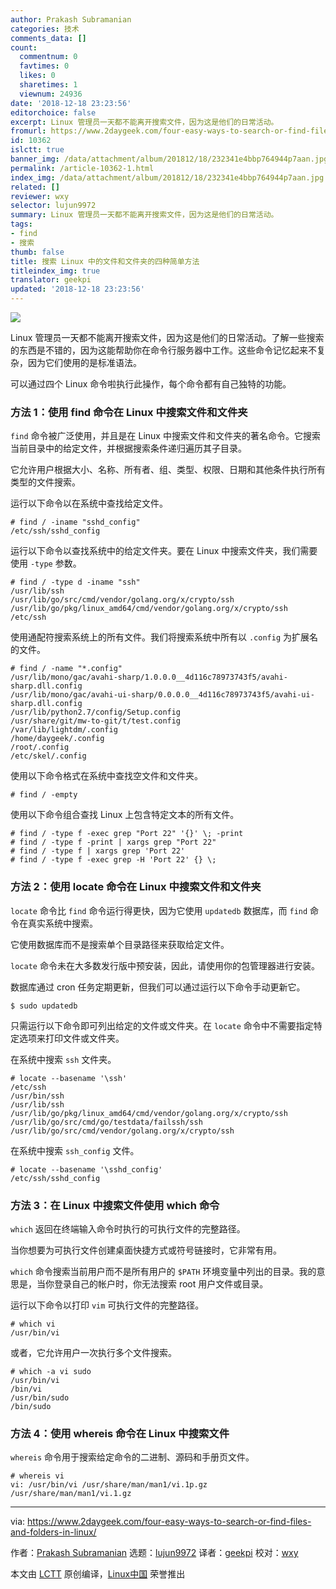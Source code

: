 ```yaml
---
author: Prakash Subramanian
categories: 技术
comments_data: []
count:
  commentnum: 0
  favtimes: 0
  likes: 0
  sharetimes: 1
  viewnum: 24936
date: '2018-12-18 23:23:56'
editorchoice: false
excerpt: Linux 管理员一天都不能离开搜索文件，因为这是他们的日常活动。
fromurl: https://www.2daygeek.com/four-easy-ways-to-search-or-find-files-and-folders-in-linux/
id: 10362
islctt: true
banner_img: /data/attachment/album/201812/18/232341e4bbp764944p7aan.jpg
permalink: /article-10362-1.html
index_img: /data/attachment/album/201812/18/232341e4bbp764944p7aan.jpg.thumb.jpg
related: []
reviewer: wxy
selector: lujun9972
summary: Linux 管理员一天都不能离开搜索文件，因为这是他们的日常活动。
tags:
- find
- 搜索
thumb: false
title: 搜索 Linux 中的文件和文件夹的四种简单方法
titleindex_img: true
translator: geekpi
updated: '2018-12-18 23:23:56'
---
```


![](/data/attachment/album/201812/18/232341e4bbp764944p7aan.jpg)


Linux 管理员一天都不能离开搜索文件，因为这是他们的日常活动。了解一些搜索的东西是不错的，因为这能帮助你在命令行服务器中工作。这些命令记忆起来不复杂，因为它们使用的是标准语法。


可以通过四个 Linux 命令啦执行此操作，每个命令都有自己独特的功能。


### 方法 1：使用 find 命令在 Linux 中搜索文件和文件夹


`find` 命令被广泛使用，并且是在 Linux 中搜索文件和文件夹的著名命令。它搜索当前目录中的给定文件，并根据搜索条件递归遍历其子目录。


它允许用户根据大小、名称、所有者、组、类型、权限、日期和其他条件执行所有类型的文件搜索。


运行以下命令以在系统中查找给定文件。



```
# find / -iname "sshd_config"
/etc/ssh/sshd_config
```

运行以下命令以查找系统中的给定文件夹。要在 Linux 中搜索文件夹，我们需要使用 `-type` 参数。



```
# find / -type d -iname "ssh"
/usr/lib/ssh
/usr/lib/go/src/cmd/vendor/golang.org/x/crypto/ssh
/usr/lib/go/pkg/linux_amd64/cmd/vendor/golang.org/x/crypto/ssh
/etc/ssh
```

使用通配符搜索系统上的所有文件。我们将搜索系统中所有以 `.config` 为扩展名的文件。



```
# find / -name "*.config"
/usr/lib/mono/gac/avahi-sharp/1.0.0.0__4d116c78973743f5/avahi-sharp.dll.config
/usr/lib/mono/gac/avahi-ui-sharp/0.0.0.0__4d116c78973743f5/avahi-ui-sharp.dll.config
/usr/lib/python2.7/config/Setup.config
/usr/share/git/mw-to-git/t/test.config
/var/lib/lightdm/.config
/home/daygeek/.config
/root/.config
/etc/skel/.config
```

使用以下命令格式在系统中查找空文件和文件夹。



```
# find / -empty
```

使用以下命令组合查找 Linux 上包含特定文本的所有文件。



```
# find / -type f -exec grep "Port 22" '{}' \; -print
# find / -type f -print | xargs grep "Port 22"
# find / -type f | xargs grep 'Port 22'
# find / -type f -exec grep -H 'Port 22' {} \;
```

### 方法 2：使用 locate 命令在 Linux 中搜索文件和文件夹


`locate` 命令比 `find` 命令运行得更快，因为它使用 `updatedb` 数据库，而 `find` 命令在真实系统中搜索。


它使用数据库而不是搜索单个目录路径来获取给定文件。


`locate` 命令未在大多数发行版中预安装，因此，请使用你的包管理器进行安装。


数据库通过 cron 任务定期更新，但我们可以通过运行以下命令手动更新它。



```
$ sudo updatedb
```

只需运行以下命令即可列出给定的文件或文件夹。在 `locate` 命令中不需要指定特定选项来打印文件或文件夹。


在系统中搜索 `ssh` 文件夹。



```
# locate --basename '\ssh'
/etc/ssh
/usr/bin/ssh
/usr/lib/ssh
/usr/lib/go/pkg/linux_amd64/cmd/vendor/golang.org/x/crypto/ssh
/usr/lib/go/src/cmd/go/testdata/failssh/ssh
/usr/lib/go/src/cmd/vendor/golang.org/x/crypto/ssh
```

在系统中搜索 `ssh_config` 文件。



```
# locate --basename '\sshd_config'
/etc/ssh/sshd_config
```

### 方法 3：在 Linux 中搜索文件使用 which 命令


`which` 返回在终端输入命令时执行的可执行文件的完整路径。


当你想要为可执行文件创建桌面快捷方式或符号链接时，它非常有用。


`which` 命令搜索当前用户而不是所有用户的 `$PATH` 环境变量中列出的目录。我的意思是，当你登录自己的帐户时，你无法搜索 root 用户文件或目录。


运行以下命令以打印 `vim` 可执行文件的完整路径。



```
# which vi
/usr/bin/vi
```

或者，它允许用户一次执行多个文件搜索。



```
# which -a vi sudo
/usr/bin/vi
/bin/vi
/usr/bin/sudo
/bin/sudo
```

### 方法 4：使用 whereis 命令在 Linux 中搜索文件


`whereis` 命令用于搜索给定命令的二进制、源码和手册页文件。



```
# whereis vi
vi: /usr/bin/vi /usr/share/man/man1/vi.1p.gz /usr/share/man/man1/vi.1.gz
```



---


via: <https://www.2daygeek.com/four-easy-ways-to-search-or-find-files-and-folders-in-linux/>


作者：[Prakash Subramanian](https://www.2daygeek.com/author/prakash/) 选题：[lujun9972](https://github.com/lujun9972) 译者：[geekpi](https://github.com/geekpi) 校对：[wxy](https://github.com/wxy)


本文由 [LCTT](https://github.com/LCTT/TranslateProject) 原创编译，[Linux中国](https://linux.cn/) 荣誉推出